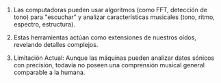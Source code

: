 1. Las computadoras pueden usar algoritmos (como FFT, detección de tono) para "escuchar" y analizar características musicales (tono, ritmo, espectro, estructura).

2. Estas herramientas actúan como extensiones de nuestros oídos, revelando detalles complejos.

3. Limitación Actual: Aunque las máquinas pueden analizar datos sónicos con precisión, todavía no poseen una comprensión musical general comparable a la humana.
